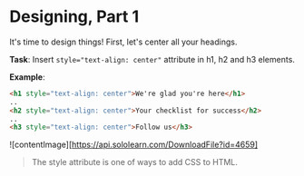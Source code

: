 # Designing, Part 1

It's time to design things! First, let's center all your headings.

**Task**: Insert `style="text-align: center"` attribute in h1, h2 and h3 elements.

**Example**:
```html
<h1 style="text-align: center">We're glad you're here</h1> 
..
<h2 style="text-align: center">Your checklist for success</h2>
..
<h3 style="text-align: center">Follow us</h3>
```

![contentImage][https://api.sololearn.com/DownloadFile?id=4659]

>The style attribute is one of ways to add CSS to HTML.
